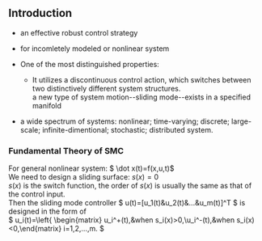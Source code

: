## Introduction
* an effective robust control strategy
* for incomletely modeled or nonlinear system
* One of the most distinguished properties:
    * It utilizes a discontinuous control action, which switches between two distinctively different system structures.  
    a new type of system motion--sliding mode--exists in a specified manifold  
    
* a wide spectrum of systems: nonlinear; time-varying; discrete; large-scale; infinite-dimentional; stochastic; distributed system.

### Fundamental Theory of SMC
For general nonlinear system: $ \dot x(t)=f(x,u,t)$  
We need to design a sliding surface: $s(x)=0$  
$s(x)$ is the switch function, the order of $s(x)$ is usually the same as that of the control input.  
Then the sliding mode controller $ u(t)=[u_1(t)&u_2(t)&...&u_m(t)]^T $ is designed in the form of  
$ u_i(t)=\left{ \begin{matrix} u_i^+(t),&when s_i(x)>0,\\u_i^-(t),&when s_i(x)<0,\end{matrix} i=1,2,...,m. $

